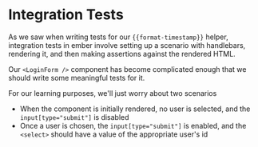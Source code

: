 # Integration Tests

As we saw when writing tests for our `{{format-timestamp}}` helper, integration tests in ember involve setting up a scenario with handlebars, rendering it, and then making assertions against the rendered HTML.

Our `<LoginForm />` component has become complicated enough that we should write some meaningful tests for it.

For our learning purposes, we'll just worry about two scenarios

- When the component is initially rendered, no user is selected, and the `input[type="submit"]` is disabled
- Once a user is chosen, the `input[type="submit"]` is enabled, and the `<select>` should have a value of the appropriate user's id
